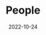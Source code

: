 ---
title: People
date: 2022-10-24

type: landing

sections:
  - block: people
    content:
      title: Organisation
      # Choose which groups/teams of users to display.
      #   Edit `user_groups` in each user's profile to add them to one or more of these groups.
      user_groups:
          - Founding Members
          - Mentors
          - Members
          - Alumni
      sort_by: Params.last_name
      sort_ascending: true
    design:
      show_interests: false
      show_role: true
      show_social: true
---